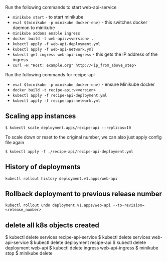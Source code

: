 Run the following commands to start web-api-service

- `minikube start` - to start minikube
- `eval $(minikube -p minikube docker-env)` - this switches docker daemon to minikube
- `minikube addons enable ingress`
- `docker build -t web-api:v<version> .`
- `kubectl apply -f web-api-deployment.yml`
- `kubectl apply -f web-api-network.yml`
- `kubectl get ingress web-api-ingress` - this gets the IP address of the ingress
- `curl -H "Host: example.org" http://<ip_from_above_step>`


Run the following commands for recipe-api

- `eval $(minikube -p minikube docker-env)` - ensure Minikube docker
- `docker build -t recipe-api:v<version> .`
- `kubectl apply -f recipe-api-deployment.yml`
- `kubectl apply -f recipe-api-network.yml`

## Scaling app instances

`$ kubectl scale deployment.apps/recipe-api --replicas=10`

To scale down or reset to the original number, we can also just apply config file again

`$ kubectl apply -f ./recipe-api/recipe-api-deployment.yml`


## History of deployments

`kubectl rollout history deployment.v1.apps/web-api`

## Rollback deployment to previous release number

`kubectl rollout undo deployment.v1.apps/web-api --to-revision=<release_number>`

## delete all k8s objects created

$ kubectl delete services recipe-api-service
$ kubectl delete services web-api-service
$ kubectl delete deployment recipe-api
$ kubectl delete deployment web-api
$ kubectl delete ingress web-api-ingress
$ minikube stop
$ minikube delete

